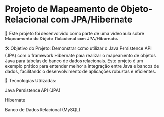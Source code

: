 # Projeto de Mapeamento de Objeto-Relacional com JPA/Hibernate 

🎥 Este projeto foi desenvolvido como parte de uma vídeo aula sobre Mapeamento de Objeto-Relacional com JPA/Hibernate.

🛠️ Objetivo do Projeto: Demonstrar como utilizar o Java Persistence API (JPA) com o framework Hibernate para realizar o mapeamento de objetos Java para tabelas de banco de dados relacionais. Este projeto é um exemplo prático para entender melhor a integração entre Java e bancos de dados, facilitando o desenvolvimento de aplicações robustas e eficientes.

🔗 Tecnologias Utilizadas:

Java Persistence API (JPA)

Hibernate

Banco de Dados Relacional (MySQL)
